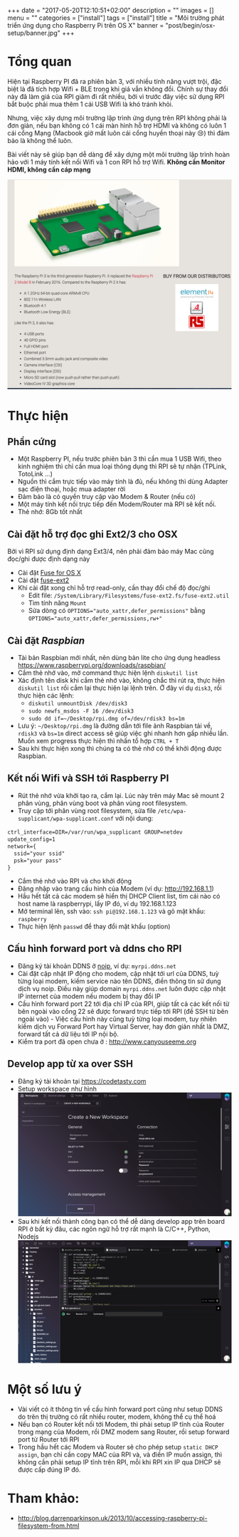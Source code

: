 +++
date = "2017-05-20T12:10:51+02:00"
description = ""
images = []
menu = ""
categories = ["install"]
tags = ["install"]
title = "Môi trường phát triển ứng dụng cho Raspberry Pi trên OS X"
banner = "post/begin/osx-setup/banner.jpg"
+++

# Tổng quan
Hiện tại Raspberry PI đã ra phiên bản 3, với nhiều tính năng vượt trội, đặc biệt là đã tích hợp Wifi + BLE trong khi giá vẫn không đổi. Chính sự thay đổi này đã làm giá của RPI giảm đi rất nhiều, bởi vì trước đây việc sử dụng RPI bắt buộc phải mua thêm 1 cái USB Wifi là khó tránh khỏi.

Nhưng, việc xây dựng môi trường lập trình ứng dụng trên RPI không phải là đơn giản, nếu bạn không có 1 cái màn hình hỗ trợ HDMI và không có luôn 1 cái cổng Mạng (Macbook giờ mất luôn cái cổng huyền thoại này :cry:) thì đảm bảo là không thể luôn.

Bài viết này sẽ giúp bạn dễ dàng để xây dựng một môi trường lập trình hoàn hảo với 1 máy tính kết nối Wifi và 1 con RPI hỗ trợ Wifi.  __Không cần Monitor HDMI, không cần cáp mạng__

<!--more-->

![alt text](/post/begin/osx-setup/01.png)


# Thực hiện
## Phần cứng
- Một Raspberry PI, nếu trước phiên bản 3 thì cần mua 1 USB Wifi, theo kinh nghiệm thì chỉ cần mua loại thông dụng thì RPI sẽ tự nhận (TPLink, TotoLink ...)
- Nguồn thì cắm trực tiếp vào máy tính là đủ, nếu không thì dùng Adapter sạc điện thoại, hoặc mua adapter rời
- Đảm bảo là có quyền truy cập vào Modem & Router (nếu có)
- Một máy tính kết nối trực tiếp đến Modem/Router mà RPI sẽ kết nối.
- Thẻ nhớ: 8Gb tốt nhất

## Cài đặt hỗ trợ đọc ghi Ext2/3 cho OSX

Bởi vì RPI sử dụng định dạng Ext3/4, nên phải đảm bảo máy Mac cũng đọc/ghi được định dạng này
- Cài đặt [Fuse for OS X](http://osxfuse.github.io/)
- Cài đặt [fuse-ext2](http://sourceforge.net/projects/fuse-ext2/)
- Khi cài đặt xong chỉ hỗ trợ read-only, cần thay đổi chế độ đọc/ghi
    - Edit file: `/System/Library/Filesystems/fuse-ext2.fs/fuse-ext2.util`
    - Tìm tính năng `Mount`
    - Sửa dòng có `OPTIONS="auto_xattr,defer_permissions"` bằng `OPTIONS="auto_xattr,defer_permissions,rw+"`

## Cài đặt *Raspbian*
- Tài bản Raspbian mới nhất, nên dùng bản lite cho ứng dụng headless https://www.raspberrypi.org/downloads/raspbian/ 
- Cắm thẻ nhớ vào, mở command thực hiện lệnh `diskutil list`
- Xác định tên disk khi cắm thẻ nhớ vào, không chắc thì rút ra, thực hiện `diskutil list` rồi cắm lại thực hiện lại lệnh trên. Ở đây ví dụ `disk3`, rồi thực hiện các lệnh:
    - `diskutil unmountDisk /dev/disk3`
    - `sudo newfs_msdos -F 16 /dev/disk3`
    - `sudo dd if=~/Desktop/rpi.dmg of=/dev/rdisk3 bs=1m`
- Lưu ý: `~/Desktop/rpi.dmg` là đường dẫn tới file ảnh Raspbian tải về, `rdisk3` và `bs=1m` direct access sẽ giúp việc ghi nhanh hơn gấp nhiều lần. Muốn xem progress thực hiện thì nhấn tổ hợp `CTRL + T`
- Sau khi thực hiện xong thì chúng ta có thẻ nhớ có thể khởi động được Raspbian.

## Kết nối Wifi và  SSH tới Raspberry PI
- Rút thẻ nhớ vừa khởi tạo ra, cắm lại. Lúc này trên máy Mac sẽ mount 2 phân vùng, phân vùng boot và phân vùng root filesystem.
- Truy cập tới phân vùng root filesystem, sửa file `/etc/wpa-supplicant/wpa-supplicant.conf` với nội dung:

```
ctrl_interface=DIR=/var/run/wpa_supplicant GROUP=netdev
update_config=1
network={
  ssid="your ssid"
  psk="your pass"
}
```
- Cắm thẻ nhớ vào RPI và cho khởi động
- Đăng nhập vào trang cấu hình của Modem (ví dụ: http://192.168.1.1)
- Hầu hết tất cả các modem sẽ hiển thị DHCP Client list, tìm cái nào có host name là raspberrypi, lấy IP đó, ví dụ 192.168.1.123
- Mở terminal lên, ssh vào: `ssh pi@192.168.1.123` và gõ mật khẩu: `raspberry`
- Thực hiện lệnh `passwd` để thay đổi mật khẩu (option)

## Cấu hình forward port và ddns cho RPI
- Đăng ký tài khoản DDNS ở [noip](http://www.noip.com/), ví dụ: `myrpi.ddns.net`
- Cài đặt cập nhật IP động cho modem, cập nhật tới url của DDNS, tuỳ từng loại modem, kiếm service nào tên DDNS, điền thông tin sử dụng dịch vụ noip. Điều này giúp domain `myrpi.ddns.net` luôn được cập nhật IP internet của modem nếu modem bị thay đổi IP
- Cầu hình forward port 22 tới địa chỉ IP của RPI, giúp tất cả các kết nối từ bên ngoài vào cổng 22 sẽ được forward trực tiếp tới RPI (đề SSH từ bên ngoài vào) - Việc cấu hình này cũng tuỳ từng loại modem, tuy nhiên kiếm dịch vụ Forward Port hay Virtual Server, hay đơn giản nhất là DMZ, forward tất cả dữ liệu tới IP nội bộ.
- Kiểm tra port đã open chưa ở : http://www.canyouseeme.org 

## Develop app từ xa over SSH
- Đăng ký tài khoản tại https://codetasty.com
- Setup workspace như hình
![alt text](/post/begin/osx-setup/02.png)
- Sau khi kết nối thành công bạn có thể dễ dàng develop app trên board RPI ở bất kỳ đâu, các ngôn ngữ hỗ trợ rất mạnh là C/C++, Python, Nodejs
![alt text](/post/begin/osx-setup/03.png)

# Một số lưu ý
- Vài viết có ít thông tin về cấu hình forward port cũng như setup DDNS do trên thị trường có rất nhiều router, modem, không thể cụ thể hoá
- Nếu bạn có Router kết nối tới Modem, thì phải setup IP tĩnh của Router trong mạng của Modem, rồi DMZ modem sang Router, rồi setup forward port  từ Router tới RPI
- Trong hầu hết các Modem và Router sẽ cho phép setup `static DHCP assign`, bạn chỉ cần copy MAC của RPI và, và điền IP muốn assign, thì không cần phải setup IP tĩnh trên RPI, mỗi khi RPI xin IP qua DHCP sẽ được cấp đúng IP đó.

# Tham khảo:
- http://blog.darrenparkinson.uk/2013/10/accessing-raspberry-pi-filesystem-from.html